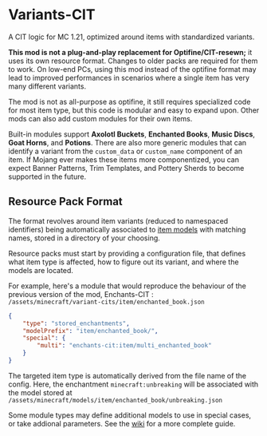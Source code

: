 # Variants-CIT
A CIT logic for MC 1.21, optimized around items with standardized variants.

**This mod is not a plug-and-play replacement for Optifine/CIT-resewn;** it uses its own resource format. Changes to older packs are required for them to work.
On low-end PCs, using this mod instead of the optifine format may lead to improved performances in scenarios where a single item has very many different variants.

The mod is not as all-purpose as optifine, it still requires specialized code for most item type, but this code is modular and easy to expand upon. Other mods can also add custom modules for their own items.

Built-in modules support **Axolotl Buckets**, **Enchanted Books**, **Music Discs**, **Goat Horns**, and **Potions**.
There are also more generic modules that can identify a variant from the `custom_data` or `custom_name` component of an item.
If Mojang ever makes these items more componentized, you can expect Banner Patterns, Trim Templates, and Pottery Sherds to become supported in the future.


## Resource Pack Format
The format revolves around item variants (reduced to namespaced identifiers) being automatically associated to [item models](https://minecraft.wiki/w/Model#Item_models) with matching names, stored in a directory of your choosing.

Resource packs must start by providing a configuration file, that defines what item type is affected, how to figure out its variant, and where the models are located.

For example, here's a module that would reproduce the behaviour of the previous version of the mod, Enchants-CIT :  
`/assets/minecraft/variant-cits/item/enchanted_book.json`
```json
{
	"type": "stored_enchantments",
	"modelPrefix": "item/enchanted_book/",
	"special": {
		"multi": "enchants-cit:item/multi_enchanted_book"
	}
}
```
The targeted item type is automatically derived from the file name of the config.
Here, the enchantment `minecraft:unbreaking` will be associated with the model stored at `/assets/minecraft/models/item/enchanted_book/unbreaking.json`

Some module types may define additional models to use in special cases, or take addional parameters. 
See the [wiki](https://github.com/Estecka/mc-Variants-CIT/wiki) for a more complete guide.